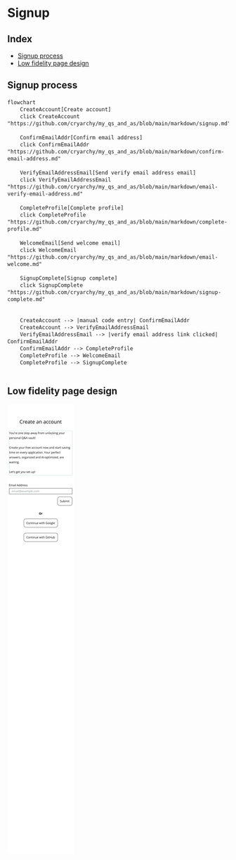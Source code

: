 # Signup

## Index

-   [Signup process](#signup-process)
-   [Low fidelity page design](#low-fidelity-page-design)

## Signup process

```mermaid
flowchart
    CreateAccount[Create account]
    click CreateAccount "https://github.com/cryarchy/my_qs_and_as/blob/main/markdown/signup.md"

    ConfirmEmailAddr[Confirm email address]
    click ConfirmEmailAddr "https://github.com/cryarchy/my_qs_and_as/blob/main/markdown/confirm-email-address.md"

    VerifyEmailAddressEmail[Send verify email address email]
    click VerifyEmailAddressEmail "https://github.com/cryarchy/my_qs_and_as/blob/main/markdown/email-verify-email-address.md"

    CompleteProfile[Complete profile]
    click CompleteProfile "https://github.com/cryarchy/my_qs_and_as/blob/main/markdown/complete-profile.md"

    WelcomeEmail[Send welcome email]
    click WelcomeEmail "https://github.com/cryarchy/my_qs_and_as/blob/main/markdown/email-welcome.md"

    SignupComplete[Signup complete]
    click SignupComplete "https://github.com/cryarchy/my_qs_and_as/blob/main/markdown/signup-complete.md"


    CreateAccount --> |manual code entry| ConfirmEmailAddr
    CreateAccount --> VerifyEmailAddressEmail
    VerifyEmailAddressEmail --> |verify email address link clicked| ConfirmEmailAddr
    ConfirmEmailAddr --> CompleteProfile
    CompleteProfile --> WelcomeEmail
    CompleteProfile --> SignupComplete


```

## Low fidelity page design

![Signup page design](../wireframes/signup.png)

